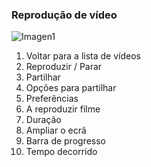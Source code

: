 ### Reprodução de vídeo

![Imagen1](http://static.energysistem.com/images/manuals/42499/56dd9ec82ccfd.jpg)

1. Voltar para a lista de vídeos
2. Reproduzir / Parar
3. Partilhar
4. Opções para partilhar
5. Preferências
6. A reproduzir filme
7. Duração
8. Ampliar o ecrã
9. Barra de progresso
10. Tempo decorrido
